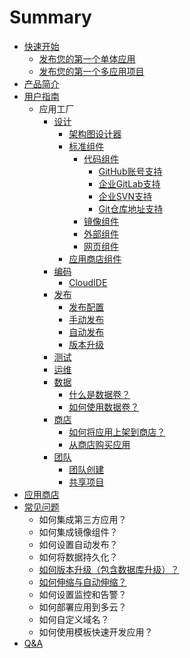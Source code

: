 # Summary

* [快速开始](README.md)
  * [发布您的第一个单体应用](fa-bu-nin-de-di-yi-ge-dan-ti-ying-yong.md)
  * [发布您的第一个多应用项目](fa-bu-nin-de-di-yi-ge-duo-ying-yong-xiang-mu.md)
* [产品简介](chapter1.md)
* [用户指南](yong-hu-zhi-nan.md)
  * 应用工厂
    * [设计](she-ji.md)
      * [架构图设计器](she-ji/jia-gou-tu-she-ji.md)
      * [标准组件](she-ji/biao-zhun-zu-jian.md)
        * [代码组件](she-ji/dai-ma-zu-jian.md)
          * [GitHub账号支持](bang-ding-github.md)
          * [企业GitLab支持](bang-ding-qi-ye-gitlab.md)
          * [企业SVN支持](qi-ye-svn-zhi-chi.md)
          * [Git仓库地址支持](gitcang-ku-di-zhi-zhi-chi.md)
        * [镜像组件](she-ji/jing-xiang-zu-jian.md)
        * [外部组件](she-ji/wai-bu-zu-jian.md)
        * [网页组件](she-ji/wang-ye-zu-jian.md)
      * [应用商店组件](she-ji/ying-yong-shang-dian-zu-jian.md)
    * [编码](bian-ma.md)
      * [CloudIDE](bian-ma/cloudide.md)
    * [发布](fa-bu.md)
      * [发布配置](fa-bu/fa-bu-pei-zhi.md)
      * [手动发布](fa-bu/shou-dong-fa-bu.md)
      * [自动发布](fa-bu/zi-dong-fa-bu.md)
      * [版本升级](fa-bu/ban-ben-sheng-ji.md)
    * [测试](ce-shi.md)
    * [运维](yun-wei.md)
    * [数据](shu-ju.md)
      * [什么是数据卷？](shu-ju/shi-yao-shi-shu-ju-juan-ff1f.md)
      * [如何使用数据卷？](shu-ju/shu-ju-juan-cao-zuo.md)
    * [商店](shang-dian.md)
      * [如何将应用上架到商店？](shang-dian/ru-he-jiang-ying-yong-shang-jia-dao-shang-dian-ff1f.md)
      * [从商店购买应用](shang-dian/cong-shang-dian-gou-mai-ying-yong.md)
    * [团队](tuan-dui.md)
      * [团队创建](tuan-dui-guan-li/tuan-dui-chuang-jian.md)
      * [共享项目](tuan-dui-guan-li/fen-xiang-xiang-mu.md)
* [应用商店](shang-dian.md)
* [常见问题](chang-jian-wen-ti.md)
  * 如何集成第三方应用？
  * 如何集成镜像组件？
  * 如何设置自动发布？
  * 如何将数据持久化？
  * [如何版本升级（包含数据库升级）？](chang-jian-wen-ti/ru-he-ban-ben-sheng-ji-ff08-bao-han-shu-ju-ku-sheng-ji-ff09-ff1f.md)
  * [如何伸缩与自动伸缩？](chang-jian-wen-ti/ru-he-shen-suo-yu-zi-dong-shen-suo-ff1f.md)
  * 如何设置监控和告警？
  * 如何部署应用到多云？
  * 如何自定义域名？
  * 如何使用模板快速开发应用？
* [Q&A](qanda.md)

